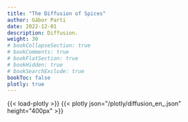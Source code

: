 ```yaml
---
title: "The Diffusion of Spices"
author: Gábor Parti
date: 2022-12-01
description: Diffusion.
weight: 30
# bookCollapseSection: true
# bookComments: true
# bookFlatSection: true
# bookHidden: true
# bookSearchExclude: true
bookToc: false
plotly: true
---
```


{{< load-plotly >}}
{{< plotly json="/plotly/diffusion_en_.json" height="400px" >}}